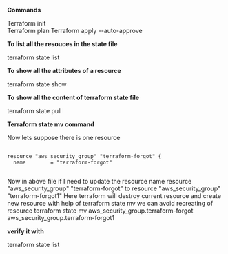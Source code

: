 __Commands__

Terraform init  
Terraform plan 
Terraform apply --auto-approve


__To list all the resouces in the state file__ 

terraform state list 

__To show all the attributes of a resource__

terraform state show <name>

__To show all the content of terraform state file__

terraform state pull

__Terraform state mv command__

Now lets suppose there is one resource 

```

resource "aws_security_group" "terraform-forgot" {
  name        = "terraform-forgot"


```

Now in above file if I need to update the resource name 
resource "aws_security_group" "terraform-forgot"   to   resource "aws_security_group" "terraform-forgot1"
Here terraform will destroy current resource and create new resource 
with help of terraform state mv we can avoid recreating of resource 
terraform state mv aws_security_group.terraform-forgot aws_security_group.terraform-forgot1

__verify it with__

terraform state list 


